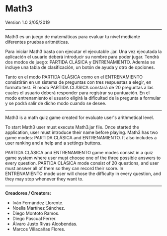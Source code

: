 # Math3 
Version 1.0   3/05/2019
___

Math3 es un juego de matemáticas para evaluar tu nivel mediante diferentes pruebas aritméticas.

Para iniciar Math3 basta con ejecutar el ejecutable .jar.
Una vez ejecutada la aplicación el usuario deberá introducir su nombre para poder jugar. Tendrá dos modos de juego: PARTIDA CLÁSICA y ENTRENAMIENTO. Además se incluye una tabla de clasificación, un botón de ayuda y otro de opciones.

Tanto en el modo PARTIDA CLÁSICA como en el ENTRENAMIENTO consistirán en un sistema de preguntas con tres respuestas a elegir, en formato test. El modo PARTIDA CLÁSICA constará de 20 preguntas a las cuales el usuario deberá responder para registrar su puntuación. En el modo entrenamiento el usuario eligirá la dificultad de la pregunta a formular y se podrá salir de dicho modo cuando se desee.
___

Math3 is a math quiz game created for evaluate user's arithmetical level.

To start Math3 user must execute Math3.jar file.
Once started the application, user must introduce their name before playing. Math3 has two game modes: PARTIDA CLÁSICA and ENTRENAMIENTO. It also includes a user ranking and a help and a settings buttons.

PARTIDA CLÁSICA and ENTRENAMIENTO game modes consist in a quiz game system where user must choose one of the three possible answers to every question. PARTIDA CLÁSICA mode consist of 20 questions, and user must answer all of them so they can record their score. In ENTRENAMIENTO mode user will chose the difficulty in every question, and they may stop whenever they want to.

___

**Creadores / Creators:**
+ Iván Fernández Llorente.
+ Noelia Martínez Sánchez.
+ Diego Montoto Ramos.
+ Diego Pascual Ferrer.
+ Álvaro Justo Rivas Alcobendas.
+ Marcos Villacañas Flores.
